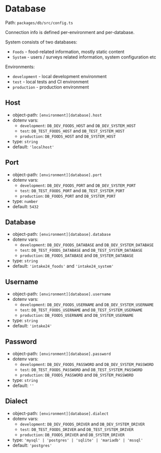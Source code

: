 # Database

Path: `packages/db/src/config.ts`

Connection info is defined per-environment and per-database.

System consists of two databases:

- `Foods` - food-related information, mostly static content
- `System` - users / surveys related information, system configuration etc

Environments:

- `development` - local development environment
- `test` - local tests and CI environment
- `production` - production environment

## Host

- object-path: `[environment][database].host`
- dotenv vars:
  - `development`: `DB_DEV_FOODS_HOST` and `DB_DEV_SYSTEM_HOST`
  - `test`: `DB_TEST_FOODS_HOST` and `DB_TEST_SYSTEM_HOST`
  - `production`: `DB_FOODS_HOST` and `DB_SYSTEM_HOST`
- type: `string`
- default: `'localhost'`

## Port

- object-path: `[environment][database].port`
- dotenv vars:
  - `development`: `DB_DEV_FOODS_PORT` and `DB_DEV_SYSTEM_PORT`
  - `test`: `DB_TEST_FOODS_PORT` and `DB_TEST_SYSTEM_PORT`
  - `production`: `DB_FOODS_PORT` and `DB_SYSTEM_PORT`
- type: `number`
- default: `5432`

## Database

- object-path: `[environment][database].database`
- dotenv vars:
  - `development`: `DB_DEV_FOODS_DATABASE` and `DB_DEV_SYSTEM_DATABASE`
  - `test`: `DB_TEST_FOODS_DATABASE` and `DB_TEST_SYSTEM_DATABASE`
  - `production`: `DB_FOODS_DATABASE` and `DB_SYSTEM_DATABASE`
- type: `string`
- default: `'intake24_foods'` and `'intake24_system'`

## Username

- object-path: `[environment][database].username`
- dotenv vars:
  - `development`: `DB_DEV_FOODS_USERNAME` and `DB_DEV_SYSTEM_USERNAME`
  - `test`: `DB_TEST_FOODS_USERNAME` and `DB_TEST_SYSTEM_USERNAME`
  - `production`: `DB_FOODS_USERNAME` and `DB_SYSTEM_USERNAME`
- type: `string`
- default: `'intake24'`

## Password

- object-path: `[environment][database].password`
- dotenv vars:
  - `development`: `DB_DEV_FOODS_PASSWORD` and `DB_DEV_SYSTEM_PASSWORD`
  - `test`: `DB_TEST_FOODS_PASSWORD` and `DB_TEST_SYSTEM_PASSWORD`
  - `production`: `DB_FOODS_PASSWORD` and `DB_SYSTEM_PASSWORD`
- type: `string`
- default: `''`

## Dialect

- object-path: `[environment][database].dialect`
- dotenv vars:
  - `development`: `DB_DEV_FOODS_DRIVER` and `DB_DEV_SYSTEM_DRIVER`
  - `test`: `DB_TEST_FOODS_DRIVER` and `DB_TEST_SYSTEM_DRIVER`
  - `production`: `DB_FOODS_DRIVER` and `DB_SYSTEM_DRIVER`
- type: `'mysql' | 'postgres' | 'sqlite' | 'mariadb' | 'mssql'`
- default: `'postgres'`
